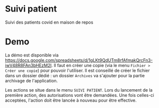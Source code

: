 # Suivi patient

Suivi des patients covid en maison de repos

# Demo

La démo est disponible via https://docs.google.com/spreadsheets/d/1gLKt9QdUTm8rfAfmakQrcFn3-iwV48R8FAn3bHEzM2I. 
Il faut en créer une copie (via le menu `Fichier > Créer une copie`) pour pouvoir l'utiliser. 
Il est conseillé de créer le fichier dans un dossier dédié : un dossier `Archives` va s'ajouter pour la partie archivage de l'application.

Les actions se situe dans le menu `SUIVI PATIENT`. Lors du lancement de la première action, des autorisations vont être demandées. 
Une fois celles-ci acceptées, l'action doit être lancée à nouveau pour être effective.
